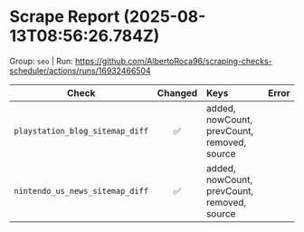 # Scrape Report (2025-08-13T08:56:26.784Z)

Group: `seo`  |  Run: https://github.com/AlbertoRoca96/scraping-checks-scheduler/actions/runs/16932466504

| Check | Changed | Keys | Error |
|---|:---:|:--|:--|
| `playstation_blog_sitemap_diff` | ✅ | added, nowCount, prevCount, removed, source |  |
| `nintendo_us_news_sitemap_diff` | ✅ | added, nowCount, prevCount, removed, source |  |
